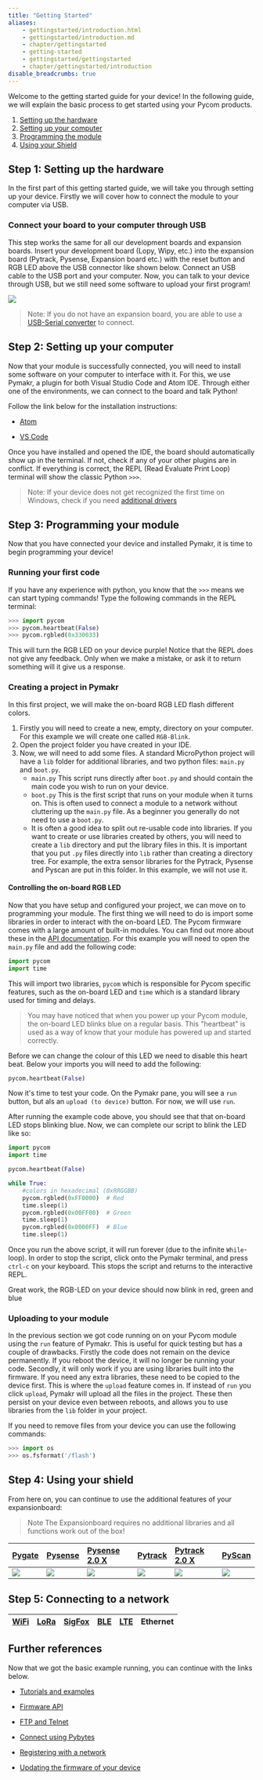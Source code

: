```yaml
---
title: "Getting Started"
aliases:
    - gettingstarted/introduction.html
    - gettingstarted/introduction.md
    - chapter/gettingstarted
    - getting-started
    - gettingstarted/gettingstarted
    - chapter/gettingstarted/introduction
disable_breadcrumbs: true
---
```


Welcome to the getting started guide for your device!
In the following guide, we will explain the basic process to get started using your Pycom products.

1. [Setting up the hardware](#step-1-setting-up-the-hardware)
2. [Setting up your computer](#step-2-setting-up-your-computer)
3. [Programming the module](#step-3-programming-your-module)
4. [Using your Shield](#step-4-using-your-shield)

<!-- ![](/gitbook/assets/getting_started%20%281%29.png) -->

## Step 1: Setting up the hardware

In the first part of this getting started guide, we will take you through setting up your device. Firstly we will cover how to connect the module to your computer via USB.

### Connect your board to your computer through USB

This step works the same for all our development boards and expansion boards. Insert your development board (Lopy, Wipy, etc.) into the expansion board (Pytrack, Pysense, Expansion board etc.) with the reset button and RGB LED above the USB connector like shown below. Connect an USB cable to the USB port and your computer. Now, you can talk to your device through USB, but we still need some software to upload your first program!

![](/gitbook/assets/expansion_board_3_lopy4.png)

>Note: If you do not have an expansion board, you are able to use a [USB-Serial converter](/gettingstarted/programming/usbserial/) to connect.


## Step 2: Setting up your computer

Now that your module is successfully connected, you will need to install some software on your computer to interface with it. For this, we use Pymakr, a plugin for both Visual Studio Code and Atom IDE. Through either one of the environments, we can connect to the board and talk Python!

Follow the link below for the installation instructions:

- [Atom](/gettingstarted/software/atom/)

- [VS Code](/gettingstarted/software/vscode/)

Once you have installed and opened the IDE, the board should automatically show up in the terminal. If not, check if any of your other plugins are in conflict. If everything is correct, the REPL (Read Evaluate Print Loop) terminal will show the classic Python `>>>`.

>Note: If your device does not get recognized the first time on Windows, check if you need [additional drivers](/gettingstarted/software/drivers/)

## Step 3: Programming your module

Now that you have connected your device and installed Pymakr, it is time to begin programming your device!

### Running your first code
If you have any experience with python, you know that the `>>>` means we can start typing commands! Type the following commands in the REPL terminal:
```python
>>> import pycom
>>> pycom.heartbeat(False)
>>> pycom.rgbled(0x330033)
```
This will turn the RGB LED on your device purple! Notice that the REPL does not give any feedback. Only when we make a mistake, or ask it to return something will it give us a response.

### Creating a project in Pymakr
In this first project, we will make the on-board RGB LED flash different colors.

1. Firstly you will need to create a new, empty, directory on your computer. For this example we will create one called `RGB-Blink`.
2. Open the project folder you have created in your IDE.
3. Now, we will need to add some files. A standard MicroPython project will have a `lib` folder for additional libraries, and two python files: `main.py` and `boot.py`.
    * `main.py` This script runs directly after `boot.py` and should contain the main code you wish to run on your device.
    * `boot.py` This is the first script that runs on your module when it turns on. This is often used to connect a module to a network without cluttering up the `main.py` file. As a beginner you generally do not need to use a `boot.py`.
    * It is often a good idea to split out re-usable code into libraries. If you want to create or use libraries created by others, you will need to create a `lib` directory and put the library files in this. It is important that you put `.py` files directly into `lib` rather than creating a directory tree. For example, the extra sensor libraries for the Pytrack, Pysense and Pyscan are put in this folder. In this example, we will not use it.


#### Controlling the on-board RGB LED

Now that you have setup and configured your project, we can move on to programming your module. The first thing we will need to do is import some libraries in order to interact with the on-board LED. The Pycom firmware comes with a large amount of built-in modules. You can find out more about these in the [API documentation](/firmwareapi/introduction). For this example you will need to open the `main.py` file and add the following code:

```python
import pycom
import time
```

This will import two libraries, `pycom` which is responsible for Pycom specific features, such as the on-board LED and `time` which is a standard library used for timing and delays.

>You may have noticed that when you power up your Pycom module, the on-board LED blinks blue on a regular basis. This "heartbeat" is used as a way of know that your module has powered up and started correctly.

Before we can change the colour of this LED we need to disable this heart beat. Below your imports you will need to add the following:


```python
pycom.heartbeat(False)
```


Now it's time to test your code. On the Pymakr pane, you will see a `run` button, but als an `upload (to device)` button. For now, we will use `run`.

After running the example code above, you should see that that on-board LED stops blinking blue. Now, we can complete our script to blink the LED like so:

```python
import pycom
import time

pycom.heartbeat(False)

while True:
    #colors in hexadecimal (0xRRGGBB)
    pycom.rgbled(0xFF0000)  # Red
    time.sleep(1)
    pycom.rgbled(0x00FF00)  # Green
    time.sleep(1)
    pycom.rgbled(0x0000FF)  # Blue
    time.sleep(1)
```

Once you run the above script, it will run forever (due to the infinite `While`-loop). In order to stop the script, click onto the Pymakr terminal, and press `ctrl-c` on your keyboard. This stops the script and returns to the interactive REPL.

Great work, the RGB-LED on your device should now blink in red, green and blue

### Uploading to your module

In the previous section we got code running on on your Pycom module using the `run` feature of Pymakr. This is useful for quick testing but has a couple of drawbacks. Firstly the code does not remain on the device permanently. If you reboot the device, it will no longer be running your code. Secondly, it will only work if you are using libraries built into the firmware. If you need any extra libraries, these need to be copied to the device first. This is where the `upload` feature comes in. If instead of `run` you click `upload`, Pymakr will upload all the files in the project. These then persist on your device even between reboots, and allows you to use libraries from the `lib` folder in your project.

If you need to remove files from your device you can use the following commands:

```python
>>> import os
>>> os.fsformat('/flash')
```

## Step 4: Using your shield
From here on, you can continue to use the additional features of your expansionboard:
>Note The Expansionboard requires no additional libraries and all functions work out of the box!

|[ Pygate](/tutorials/expansionboards/pygate/)| [Pysense](/tutorials/expansionboards/pysense/) | [Pysense 2.0 X](/tutorials/expansionboards/pysense2/)| [Pytrack](/tutorials/expansionboards/pytrack/)| [Pytrack 2.0 X](/tutorials/expansionboards/pytrack2/)| [PyScan ](/tutorials/expansionboards/pyscan/)|
|:----|:-----|:-----|:-----|:-----|:----|
| [![](/gitbook/assets/expansionboards/pygate.png)](/tutorials/expansionboards/pygate/)|[![](/gitbook/assets/expansionboards/pysense1.png)](/tutorials/expansionboards/pysense/) | [![](/gitbook/assets/expansionboards/pysense2.png)](/tutorials/expansionboards/pysense2/)| [![](/gitbook/assets/expansionboards/pytrack1.png)](/tutorials/expansionboards/pytrack/)| [![](/gitbook/assets/expansionboards/pytrack2.png)](/tutorials/expansionboards/pytrack2/)| [![](/gitbook/assets/expansionboards/pyscan.png)](/tutorials/expansionboards/pyscan/) |

## Step 5: Connecting to a network

|[WiFi](/tutorials/networks/wlan/) | [LoRa](/tutorials/networks/lora/) | [SigFox](/tutorials/networks/sigfox/) | [BLE](/tutorials/networks/ble/) | [LTE](/tutorials.networks/lte/) | Ethernet |
|:---|:---|:---|:---|:---|:---|
## Further references
Now that we got the basic example running, you can continue with the links below.


* [Tutorials and examples](/tutorials/)

* [Firmware API](/firmwareapi/)

* [FTP and Telnet](/gettingstarted/programming/ftp/)

* [Connect using Pybytes](/pybytes/getstarted/)

* [Registering with a network](/gettingstarted/registration/)

* [Updating the firmware of your device](/updatefirmware/)


<!--## Step 4: (Optional) Connect through WiFi (Telnet & FTP)

On boot, your device will initialize an Access Point (AP), together with a FTP and telnet server, to which you can communicate over WiFi. This feature can be very useful if you do not have physical access to your device. Look in your WiFi connections for the SSID: `xxpy-wlan-####`. Connect to it using the default password: ` `. -->
